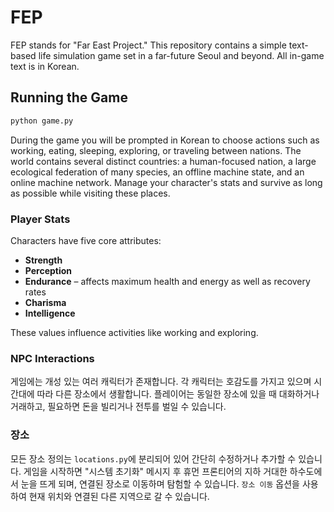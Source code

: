 # FEP

FEP stands for "Far East Project." This repository contains a simple text-based
life simulation game set in a far-future Seoul and beyond. All in-game text is in Korean.

## Running the Game

```bash
python game.py
```

During the game you will be prompted in Korean to choose actions such as working, eating, sleeping, exploring, or traveling between nations. The world contains several distinct countries: a human-focused nation, a large ecological federation of many species, an offline machine state, and an online machine network. Manage your character's stats and survive as long as possible while visiting these places.

### Player Stats

Characters have five core attributes:

- **Strength**
- **Perception**
- **Endurance** – affects maximum health and energy as well as recovery rates
- **Charisma**
- **Intelligence**

These values influence activities like working and exploring.

### NPC Interactions

게임에는 개성 있는 여러 캐릭터가 존재합니다. 각 캐릭터는 호감도를
가지고 있으며 시간대에 따라 다른 장소에서 생활합니다. 플레이어는
동일한 장소에 있을 때 대화하거나 거래하고, 필요하면 돈을 빌리거나
전투를 벌일 수 있습니다.

### 장소

모든 장소 정의는 `locations.py`에 분리되어 있어 간단히 수정하거나
추가할 수 있습니다. 게임을 시작하면 "시스템 초기화" 메시지 후
휴먼 프론티어의 지하 거대한 하수도에서 눈을 뜨게 되며, 연결된 장소로
이동하며 탐험할 수 있습니다. `장소 이동` 옵션을 사용하여 현재 위치와
연결된 다른 지역으로 갈 수 있습니다.
